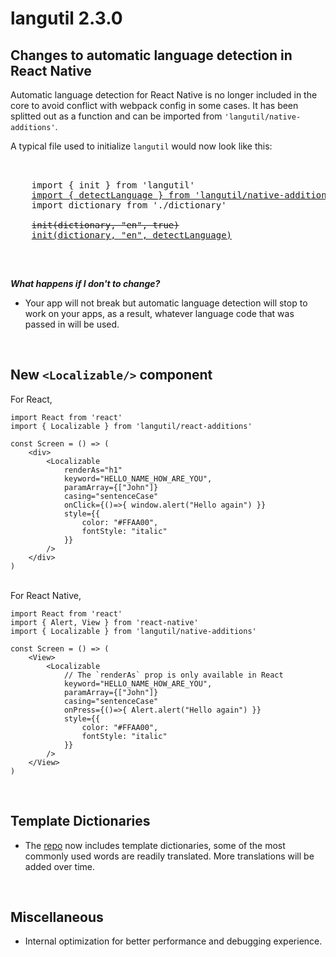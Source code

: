 # langutil 2.3.0

## Changes to automatic language detection in React Native
Automatic language detection for React Native is no longer included in the core to avoid conflict with webpack config in some cases. It has been splitted out as a function and can be imported from `'langutil/native-additions'`.

A typical file used to initialize `langutil` would now look like this:

<pre>


    import { init } from 'langutil'
    <ins>import { detectLanguage } from 'langutil/native-additions'</ins>
    import dictionary from './dictionary'

    <del>init(dictionary, "en", true)</del>
    <ins>init(dictionary, "en", detectLanguage)</ins>

</pre>

<br/>

***What happens if I don't to change?***
* Your app will not break but automatic language detection will stop to work on your apps, as a result, whatever language code that was passed in will be used.


<br/>

## New `<Localizable/>` component

For React,

    import React from 'react'
    import { Localizable } from 'langutil/react-additions'

    const Screen = () => (
        <div>
            <Localizable
                renderAs="h1"
                keyword="HELLO_NAME_HOW_ARE_YOU",
                paramArray={["John"]}
                casing="sentenceCase"
                onClick={()=>{ window.alert("Hello again") }}
                style={{
                    color: "#FFAA00",
                    fontStyle: "italic"
                }}
            />
        </div>
    )


<br/>
For React Native,

    import React from 'react'
    import { Alert, View } from 'react-native'
    import { Localizable } from 'langutil/native-additions'

    const Screen = () => (
        <View>
            <Localizable
                // The `renderAs` prop is only available in React
                keyword="HELLO_NAME_HOW_ARE_YOU",
                paramArray={["John"]}
                casing="sentenceCase"
                onPress={()=>{ Alert.alert("Hello again") }}
                style={{
                    color: "#FFAA00",
                    fontStyle: "italic"
                }}
            />
        </View>
    )
<br/>

## Template Dictionaries
* The [repo](https://github.com/chin98edwin/langutil/tree/master/dictionary) now includes template dictionaries, some of the most commonly used words are readily translated. More translations will be added over time.

<br/>

## Miscellaneous
* Internal optimization for better performance and debugging experience.

<br/>